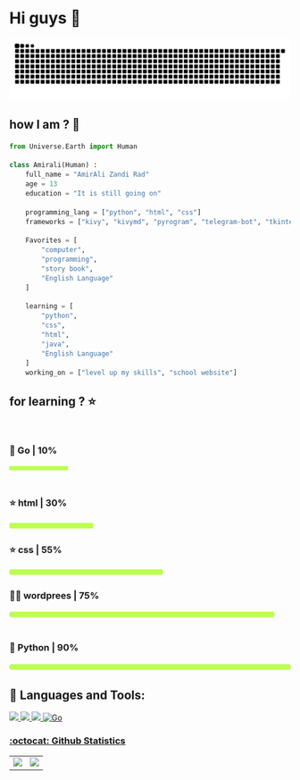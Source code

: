 
# Hi guys 🙂 


<img src="https://raw.githubusercontent.com/AmiraliZandi/AmiraliZandi/250d6af04a65ff1f44c627afe80309f951e0a1dd/github-contribution-grid-snake.svg" alt="just for fun :D">

## how I am ? 🤔
```py
from Universe.Earth import Human

class Amirali(Human) :
    full_name = "AmirAli Zandi Rad"
    age = 13
    education = "It is still going on"

    programming_lang = ["python", "html", "css"]
    frameworks = ["kivy", "kivymd", "pyrogram", "telegram-bot", "tkinter",...]

    Favorites = [
        "computer",
        "programming",
        "story book",
        "English Language"
    ]

    learning = [
        "python",
        "css",
        "html",
        "java",
        "English Language"
    ]
    working_on = ["level up my skills", "school website"]

```
## for learning ? ⭐
<br>
<h3 align="left">🐹 Go | 10%</h3><img align="left" src="https://raw.githubusercontent.com/AmiraliZandi/AmiraliZandi/main/bar.png" width="105px" height="12px">
<br>
<br>
<h3 align="left">⭐ html | 30%</h3><img align="left" src="https://raw.githubusercontent.com/AmiraliZandi/AmiraliZandi/main/bar.png" width="150px" height="16px">
<br>

<h3 align="left">⭐ css | 55%</h3><img align="left" src="https://raw.githubusercontent.com/AmiraliZandi/AmiraliZandi/main/bar.png" width="275px" height="16px">
<br>
<h3 align="left">💪🏻 wordprees | 75%</h3><img align="left" src="https://raw.githubusercontent.com/AmiraliZandi/AmiraliZandi/main/bar.png" width="475px" height="16px">
<br>
<br>
<h3 align="left"> 🐍 Python | 90%</h3><img align="left" src="https://raw.githubusercontent.com/AmiraliZandi/AmiraliZandi/main/bar.png" width="600px" height="16px">
<br>

## 🚀 Languages and Tools:
<p align="left"> 
        <a href="https://www.w3.org/html/" target="_blank"> <img src="https://img.icons8.com/color/48/000000/html-5.png"/> </a> 
        <a href="https://www.w3schools.com/css/" target="_blank"> <img src="https://img.icons8.com/color/48/000000/css3.png"/> </a>
        <a href="https://www.python.org" target="_blank"> <img src="https://img.icons8.com/color/48/000000/python.png"/> </a>
        <a href="https://go.dev" target="_blank"> <img src="https://img.icons8.com/ios-filled/50/000000/go-logo.png" alt="Go"/ </a> 
</p>

### :octocat: Github Statistics

<table><tr><td><img src="https://github-readme-stats.vercel.app/api?username=AmiraliZandi&show_icons=true&theme=gotham" /></td><td><img src="http://github-readme-streak-stats.herokuapp.com?user=AmiraliZandi&theme=gotham"/></td></tr></table>
